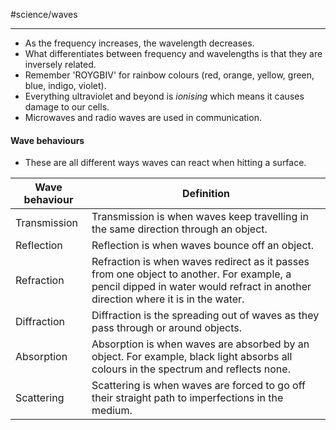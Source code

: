 #science/waves

---
- As the frequency increases, the wavelength decreases.
- What differentiates between frequency and wavelengths is that they are inversely related.
- Remember 'ROYGBIV' for rainbow colours (red, orange, yellow, green, blue, indigo, violet).
- Everything ultraviolet and beyond is *ionising* which means it causes damage to our cells.
- Microwaves and radio waves are used in communication.

#### Wave behaviours

- These are all different ways waves can react when hitting a surface.

| Wave behaviour | Definition                                                                                                                                                                    |
| -------------- | ----------------------------------------------------------------------------------------------------------------------------------------------------------------------------- |
| Transmission   | Transmission is when waves keep travelling in the same direction through an object.                                                                                           |
| Reflection     | Reflection is when waves bounce off an object.                                                                                                                                |
| Refraction     | Refraction is when waves redirect as it passes from one object to another. For example, a pencil dipped in water would refract in another direction where it is in the water. | 
| Diffraction    | Diffraction is the spreading out of waves as they pass through or around objects.                                                                                                                                                                              |
| Absorption     | Absorption is when waves are absorbed by an object. For example, black light absorbs all colours in the spectrum and reflects none.                                           |
| Scattering     | Scattering is when waves are forced to go off their straight path to imperfections in the medium.                                                                                                                                                                          |

